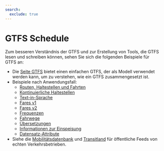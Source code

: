 ```yaml
---
search:
  exclude: true
---
```


# GTFS Schedule

Zum besseren Verständnis der GTFS und zur Erstellung von Tools, die GTFS lesen und schreiben können, sehen Sie sich die folgenden Beispiele für GTFS an:

- Die [Seite GTFS](/de/schedule/example-feed) bietet einen einfachen GTFS, der als Modell verwendet werden kann, um zu verstehen, wie ein GTFS zusammengesetzt ist.
- Beispiele nach Anwendungsfall:
    - [Routen, Haltestellen und Fahrten](routes-stops-trips)
    - [Kontinuierliche Haltestellen](continuous-stops)
    - [Text-in-Sprache](text-to-speech)
    - [Fares v1](fares-v1)
    - [Fares v2](fares-v2)
    - [Frequenzen](frequencies)
    - [Fahrwege](pathways)
    - [Übersetzungen](translations)
    - [Informationen zur Einspeisung](feed-info)
    - [Datensatz-Attribute](attributions)
- Siehe die [Mobilitätsdatenbank](https://database.mobilitydata.org/) und [Transitland](https://www.transit.land/) für öffentliche Feeds von echten Verkehrsbetrieben.
